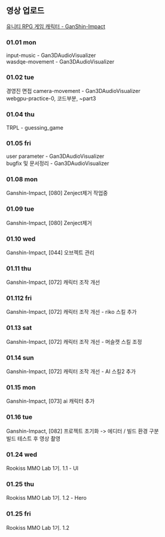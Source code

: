 ## 영상 업로드
[유니티 RPG 게임 캐릭터 - GanShin-Impact](https://www.youtube.com/watch?v=2vaQIPE_Z44)<br>

### 01.01 mon

input-music - Gan3DAudioVisualizer<br>
wasdqe-movement - Gan3DAudioVisualizer<br>

### 01.02 tue

경영진 면접
camera-movement - Gan3DAudioVisualizer<br>
webgpu-practice-0, 코드부분, ~part3

### 01.04 thu

TRPL - guessing_game

### 01.05 fri

user parameter - Gan3DAudioVisualizer<br>
bugfix 및 문서정리 - Gan3DAudioVisualizer<br>

### 01.08 mon
Ganshin-Impact, [080] Zenject제거 작업중

### 01.09 tue
Ganshin-Impact, [080] Zenject제거

### 01.10 wed
Ganshin-Impact, [044] 오브젝트 관리

### 01.11 thu
Ganshin-Impact, [072] 캐릭터 조작 개선

### 01.112 fri
Ganshin-Impact, [072] 캐릭터 조작 개선 - riko 스킬 추가

### 01.13 sat
Ganshin-Impact, [072] 캐릭터 조작 개선 - 머슬캣 스킬 조정

### 01.14 sun
Ganshin-Impact, [072] 캐릭터 조작 개선 - AI 스킬2 추가

### 01.15 mon
Ganshin-Impact, [073] ai 캐릭터 추가

### 01.16 tue
Ganshin-Impact, [082] 프로젝트 초기화 -> 에디터 / 빌드 환경 구분<br>
빌드 테스트 후 영상 촬영

### 01.24 wed
Rookiss MMO Lab 1기. 1.1 - UI

### 01.25 thu
Rookiss MMO Lab 1기. 1.2 - Hero

### 01.25 fri
Rookiss MMO Lab 1기. 1.2